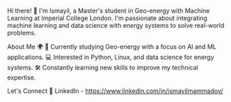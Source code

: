 Hi there! 👋
I'm Ismayil, a Master's student in Geo-energy with Machine Learning at Imperial College London. I'm passionate about integrating machine learning and data science with energy systems to solve real-world problems.

About Me 🌍
📘 Currently studying Geo-energy with a focus on AI and ML applications.
💻 Interested in Python, Linux, and data science for energy systems.
🛠️ Constantly learning new skills to improve my technical expertise.

Let's Connect
💼 LinkedIn - https://www.linkedin.com/in/ismayilmammadov/

